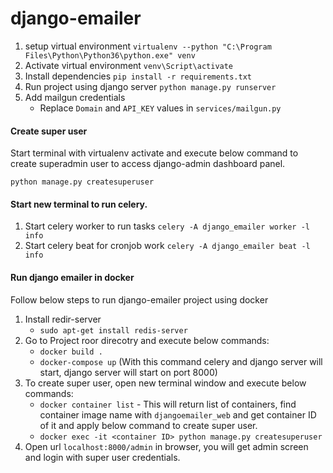 # django-emailer

1. setup virtual environment
    ```virtualenv --python "C:\Program Files\Python\Python36\python.exe" venv```
2. Activate virtual environment
    ```venv\Script\activate```
3. Install dependencies
    ```pip install -r requirements.txt```
4. Run project using django server
    ```python manage.py runserver```
5. Add mailgun credentials
    - Replace `Domain` and `API_KEY` values in `services/mailgun.py`

#### Create super user
Start terminal with virtualenv activate and execute below command to create superadmin user to access django-admin dashboard panel.
```
python manage.py createsuperuser
```

#### Start new terminal to run celery.
1. Start celery worker to run tasks
    ```celery -A django_emailer worker -l info```
2. Start celery beat for cronjob work
    ```celery -A django_emailer beat -l info```


#### Run django emailer in docker
Follow below steps to run django-emailer project using docker

1. Install redir-server
    - ```sudo apt-get install redis-server```
2. Go to Project roor direcotry and execute below commands:
    - ```docker build .```
    - ```docker-compose up``` (With this command celery and django server will start, django server will start on port 8000)
3. To create super user, open new terminal window and execute below commands:
    - ```docker container list``` - This will return list of containers, find container image name with `djangoemailer_web` and get container ID of it and apply below command to create super user.
    - ```docker exec -it <container ID> python manage.py createsuperuser```
4. Open url `localhost:8000/admin` in browser, you will get admin screen and login with super user credentials.